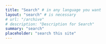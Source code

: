 ```yaml
---
title: "Search" # in any language you want
layout: "search" # is necessary
# url: "/archive"
# description: "Description for Search"
summary: "search"
placeholder: "search this site"
---
```

